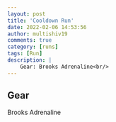 ```yaml
---
layout: post
title: 'Cooldown Run'
date: 2022-02-06 14:53:56
author: multishiv19
comments: true
category: [runs]
tags: [Run]
description: |
    Gear: Brooks Adrenaline<br/>
---
```


## Gear
Brooks Adrenaline



<div width='100%' class='strava-embed-placeholder' data-embed-type='activity' data-embed-id='6637956395'></div>
<script src='https://strava-embeds.com/embed.js'></script>
